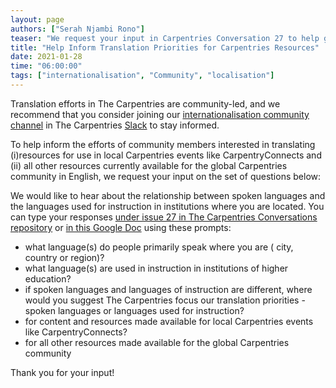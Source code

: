 ```yaml
---
layout: page
authors: ["Serah Njambi Rono"]
teaser: "We request your input in Carpentries Conversation 27 to help guide resource translation priorities and efforts by our community."
title: "Help Inform Translation Priorities for Carpentries Resources"
date: 2021-01-28
time: "06:00:00"
tags: ["internationalisation", "Community", "localisation"]
---
```


Translation efforts in The Carpentries are community-led, and we recommend that you consider joining our [internationalisation community channel](https://swcarpentry.slack.com/archives/CL357S0CD) in The Carpentries [Slack](https://swc-slack-invite.herokuapp.com/) to stay informed.

To help inform the efforts of community members interested in translating (i)resources for use in local Carpentries events like CarpentryConnects and (ii) all other resources currently available for the global Carpentries community in English, we request your input on the set of questions below:

We would like to hear about the relationship between spoken languages and the languages used for instruction in institutions where you are located. You can type your responses [under issue 27 in The Carpentries Conversations repository](https://github.com/carpentries/conversations/issues/27) or [in this Google Doc](https://docs.google.com/document/d/1HDoy3cKqC94jIK7LgtKLLUMQ5wzMXivWO4Zo8g7iHXk/edit?usp=sharing) using these prompts: 
- what language(s) do people primarily speak where you are ( city, country or region)? 
- what language(s) are used in instruction in institutions of higher education? 
- if spoken languages and languages of instruction are different, where would you suggest The Carpentries focus our translation priorities - spoken languages or languages used for instruction?
 - for content and resources made available for local Carpentries events like CarpentryConnects?
 - for all other resources made available for the global Carpentries community

Thank you for your input!

